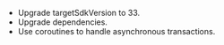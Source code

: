- Upgrade targetSdkVersion to 33.
- Upgrade dependencies.
- Use coroutines to handle asynchronous transactions.
